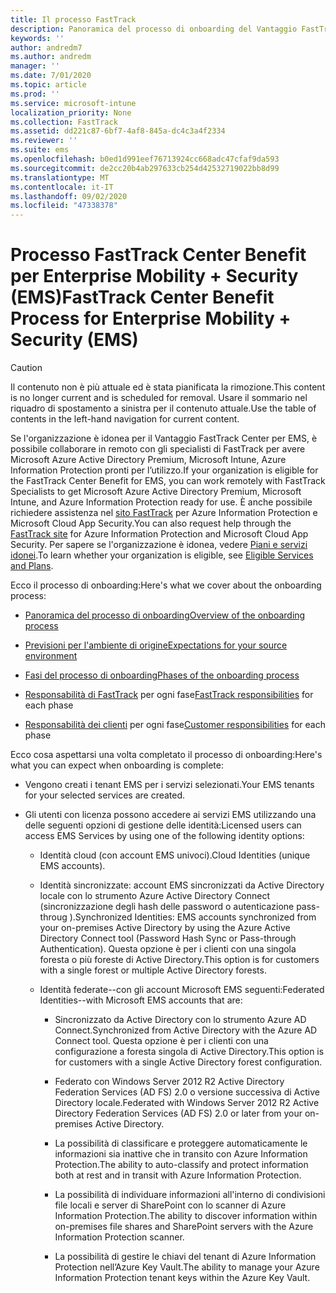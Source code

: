 ```yaml
---
title: Il processo FastTrack
description: Panoramica del processo di onboarding del Vantaggio FastTrack Center
keywords: ''
author: andredm7
ms.author: andredm
manager: ''
ms.date: 7/01/2020
ms.topic: article
ms.prod: ''
ms.service: microsoft-intune
localization_priority: None
ms.collection: FastTrack
ms.assetid: dd221c87-6bf7-4af8-845a-dc4c3a4f2334
ms.reviewer: ''
ms.suite: ems
ms.openlocfilehash: b0ed1d991eef76713924cc668adc47cfaf9da593
ms.sourcegitcommit: de2cc20b4ab297633cb254d42532719022bb8d99
ms.translationtype: MT
ms.contentlocale: it-IT
ms.lasthandoff: 09/02/2020
ms.locfileid: "47338378"
---
```

# <a name="fasttrack-center-benefit-process-for-enterprise-mobility--security-ems"></a><span data-ttu-id="9d6e7-103">Processo FastTrack Center Benefit per Enterprise Mobility + Security (EMS)</span><span class="sxs-lookup"><span data-stu-id="9d6e7-103">FastTrack Center Benefit Process for Enterprise Mobility + Security (EMS)</span></span>

> [!CAUTION]
> <span data-ttu-id="9d6e7-104">Il contenuto non è più attuale ed è stata pianificata la rimozione.</span><span class="sxs-lookup"><span data-stu-id="9d6e7-104">This content is no longer current and is scheduled for removal.</span></span> <span data-ttu-id="9d6e7-105">Usare il sommario nel riquadro di spostamento a sinistra per il contenuto attuale.</span><span class="sxs-lookup"><span data-stu-id="9d6e7-105">Use the table of contents in the left-hand navigation for current content.</span></span>

<span data-ttu-id="9d6e7-106">Se l'organizzazione è idonea per il Vantaggio FastTrack Center per EMS, è possibile collaborare in remoto con gli specialisti di FastTrack per avere Microsoft Azure Active Directory Premium, Microsoft Intune, Azure Information Protection pronti per l’utilizzo.</span><span class="sxs-lookup"><span data-stu-id="9d6e7-106">If your organization is eligible for the FastTrack Center Benefit for EMS, you can work remotely with FastTrack Specialists to get Microsoft Azure Active Directory Premium, Microsoft Intune, and Azure Information Protection ready for use.</span></span> <span data-ttu-id="9d6e7-107">È anche possibile richiedere assistenza nel [sito FastTrack](https://www.microsoft.com/fasttrack/microsoft-365/ems) per Azure Information Protection e Microsoft Cloud App Security.</span><span class="sxs-lookup"><span data-stu-id="9d6e7-107">You can also request help through the [FastTrack site](https://www.microsoft.com/fasttrack/microsoft-365/ems) for Azure Information Protection and Microsoft Cloud App Security.</span></span> <span data-ttu-id="9d6e7-108">Per sapere se l'organizzazione è idonea, vedere [Piani e servizi idonei](M365-eligible-services-and-plans.md).</span><span class="sxs-lookup"><span data-stu-id="9d6e7-108">To learn whether your organization is eligible, see [Eligible Services and Plans](M365-eligible-services-and-plans.md).</span></span>


<span data-ttu-id="9d6e7-109">Ecco il processo di onboarding:</span><span class="sxs-lookup"><span data-stu-id="9d6e7-109">Here's what we cover about the onboarding process:</span></span>

-   [<span data-ttu-id="9d6e7-110">Panoramica del processo di onboarding</span><span class="sxs-lookup"><span data-stu-id="9d6e7-110">Overview of the onboarding process</span></span>](EMS-fasttrack-benefit-overview.md)

-   [<span data-ttu-id="9d6e7-111">Previsioni per l'ambiente di origine</span><span class="sxs-lookup"><span data-stu-id="9d6e7-111">Expectations for your source environment</span></span>](EMS-source-environment-expectations.md)

-   [<span data-ttu-id="9d6e7-112">Fasi del processo di onboarding</span><span class="sxs-lookup"><span data-stu-id="9d6e7-112">Phases of the onboarding process</span></span>](EMS-onboarding-phases.md)

-   <span data-ttu-id="9d6e7-113">[Responsabilità di FastTrack](EMS-fasttrack-responsibilities.md) per ogni fase</span><span class="sxs-lookup"><span data-stu-id="9d6e7-113">[FastTrack responsibilities](EMS-fasttrack-responsibilities.md) for each phase</span></span>

-   <span data-ttu-id="9d6e7-114">[Responsabilità dei clienti](EMS-your-responsibilities.md) per ogni fase</span><span class="sxs-lookup"><span data-stu-id="9d6e7-114">[Customer responsibilities](EMS-your-responsibilities.md) for each phase</span></span>

<span data-ttu-id="9d6e7-115">Ecco cosa aspettarsi una volta completato il processo di onboarding:</span><span class="sxs-lookup"><span data-stu-id="9d6e7-115">Here's what you can expect when onboarding is complete:</span></span>

-   <span data-ttu-id="9d6e7-116">Vengono creati i tenant EMS per i servizi selezionati.</span><span class="sxs-lookup"><span data-stu-id="9d6e7-116">Your EMS tenants for your selected services are created.</span></span>

-   <span data-ttu-id="9d6e7-117">Gli utenti con licenza possono accedere ai servizi EMS utilizzando una delle seguenti opzioni di gestione delle identità:</span><span class="sxs-lookup"><span data-stu-id="9d6e7-117">Licensed users can access EMS Services by using one of the following identity options:</span></span>

    -   <span data-ttu-id="9d6e7-118">Identità cloud (con account EMS univoci).</span><span class="sxs-lookup"><span data-stu-id="9d6e7-118">Cloud Identities (unique EMS accounts).</span></span>

    -   <span data-ttu-id="9d6e7-119">Identità sincronizzate: account EMS sincronizzati da Active Directory locale con lo strumento Azure Active Directory Connect (sincronizzazione degli hash delle password o autenticazione pass-throug ).</span><span class="sxs-lookup"><span data-stu-id="9d6e7-119">Synchronized Identities: EMS accounts synchronized from your on-premises Active Directory by using the Azure Active Directory Connect tool (Password Hash Sync or Pass-through Authentication).</span></span> <span data-ttu-id="9d6e7-120">Questa opzione è per i clienti con una singola foresta o più foreste di Active Directory.</span><span class="sxs-lookup"><span data-stu-id="9d6e7-120">This option is for customers with a single forest or multiple Active Directory forests.</span></span>

    -   <span data-ttu-id="9d6e7-121">Identità federate--con gli account Microsoft EMS seguenti:</span><span class="sxs-lookup"><span data-stu-id="9d6e7-121">Federated Identities--with Microsoft EMS accounts that are:</span></span>

        -   <span data-ttu-id="9d6e7-122">Sincronizzato da Active Directory con lo strumento Azure AD Connect.</span><span class="sxs-lookup"><span data-stu-id="9d6e7-122">Synchronized from Active Directory with the Azure AD Connect tool.</span></span> <span data-ttu-id="9d6e7-123">Questa opzione è per i clienti con una configurazione a foresta singola di Active Directory.</span><span class="sxs-lookup"><span data-stu-id="9d6e7-123">This option is for customers with a single Active Directory forest configuration.</span></span>

        -   <span data-ttu-id="9d6e7-124">Federato con Windows Server 2012 R2 Active Directory Federation Services (AD FS) 2.0 o versione successiva di Active Directory locale.</span><span class="sxs-lookup"><span data-stu-id="9d6e7-124">Federated with Windows Server 2012 R2 Active Directory Federation Services (AD FS) 2.0 or later from your on-premises Active Directory.</span></span>

        -   <span data-ttu-id="9d6e7-125">La possibilità di classificare e proteggere automaticamente le informazioni sia inattive che in transito con Azure Information Protection.</span><span class="sxs-lookup"><span data-stu-id="9d6e7-125">The ability to auto-classify and protect information both at rest and in transit with Azure Information Protection.</span></span> 

        -   <span data-ttu-id="9d6e7-126">La possibilità di individuare informazioni all'interno di condivisioni file locali e server di SharePoint con lo scanner di Azure Information Protection.</span><span class="sxs-lookup"><span data-stu-id="9d6e7-126">The ability to discover information within on-premises file shares and SharePoint servers with the Azure Information Protection scanner.</span></span> 

        -   <span data-ttu-id="9d6e7-127">La possibilità di gestire le chiavi del tenant di Azure Information Protection nell’Azure Key Vault.</span><span class="sxs-lookup"><span data-stu-id="9d6e7-127">The ability to manage your Azure Information Protection tenant keys within the Azure Key Vault.</span></span> 

